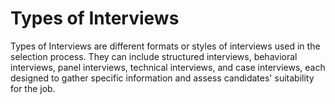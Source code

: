 # Types of Interviews
Types of Interviews are different formats or styles of interviews used in the selection process. They can include structured interviews, behavioral interviews, panel interviews, technical interviews, and case interviews, each designed to gather specific information and assess candidates' suitability for the job.
